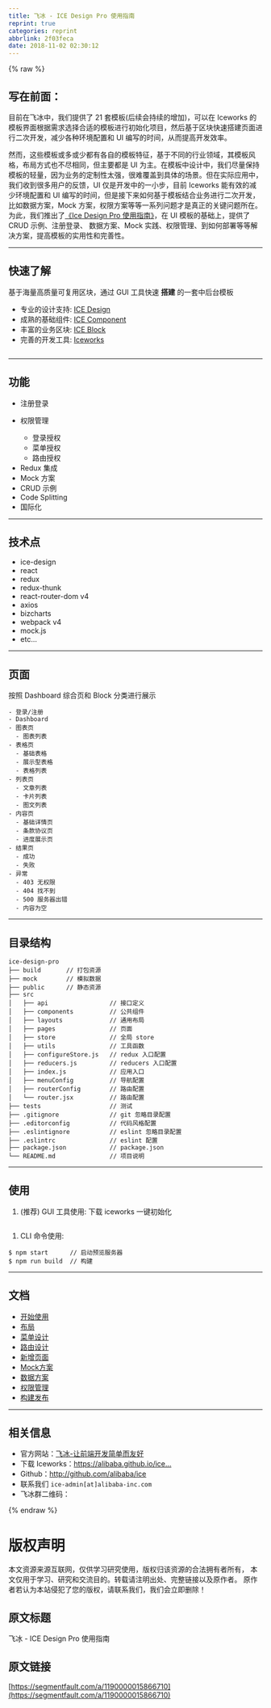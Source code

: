 ```yaml
---
title: 飞冰 - ICE Design Pro 使用指南
reprint: true
categories: reprint
abbrlink: 2f03feca
date: 2018-11-02 02:30:12
---
```


{% raw %}
<h2 id="articleHeader0">&#x5199;&#x5728;&#x524D;&#x9762;&#xFF1A;</h2><p>&#x76EE;&#x524D;&#x5728;&#x98DE;&#x51B0;&#x4E2D;&#xFF0C;&#x6211;&#x4EEC;&#x63D0;&#x4F9B;&#x4E86; 21 &#x5957;&#x6A21;&#x677F;(&#x540E;&#x7EED;&#x4F1A;&#x6301;&#x7EED;&#x7684;&#x589E;&#x52A0;)&#xFF0C;&#x53EF;&#x4EE5;&#x5728; Iceworks &#x7684;&#x6A21;&#x677F;&#x754C;&#x9762;&#x6839;&#x636E;&#x9700;&#x6C42;&#x9009;&#x62E9;&#x5408;&#x9002;&#x7684;&#x6A21;&#x677F;&#x8FDB;&#x884C;&#x521D;&#x59CB;&#x5316;&#x9879;&#x76EE;&#xFF0C;&#x7136;&#x540E;&#x57FA;&#x4E8E;&#x533A;&#x5757;&#x5FEB;&#x901F;&#x642D;&#x5EFA;&#x9875;&#x9762;&#x8FDB;&#x884C;&#x4E8C;&#x6B21;&#x5F00;&#x53D1;&#xFF0C;&#x51CF;&#x5C11;&#x5404;&#x79CD;&#x73AF;&#x5883;&#x914D;&#x7F6E;&#x548C; UI &#x7F16;&#x5199;&#x7684;&#x65F6;&#x95F4;&#xFF0C;&#x4ECE;&#x800C;&#x63D0;&#x9AD8;&#x5F00;&#x53D1;&#x6548;&#x7387;&#x3002;</p><p>&#x7136;&#x800C;&#xFF0C;&#x8FD9;&#x4E9B;&#x6A21;&#x677F;&#x6216;&#x591A;&#x6216;&#x5C11;&#x90FD;&#x6709;&#x5404;&#x81EA;&#x7684;&#x6A21;&#x677F;&#x7279;&#x5F81;&#xFF0C;&#x57FA;&#x4E8E;&#x4E0D;&#x540C;&#x7684;&#x884C;&#x4E1A;&#x9886;&#x57DF;&#xFF0C;&#x5176;&#x6A21;&#x677F;&#x98CE;&#x683C;&#xFF0C;&#x5E03;&#x5C40;&#x65B9;&#x5F0F;&#x4E5F;&#x4E0D;&#x5C3D;&#x76F8;&#x540C;&#xFF0C;&#x4F46;&#x4E3B;&#x8981;&#x90FD;&#x662F; UI &#x4E3A;&#x4E3B;&#x3002;&#x5728;&#x6A21;&#x677F;&#x4E2D;&#x8BBE;&#x8BA1;&#x4E2D;&#xFF0C;&#x6211;&#x4EEC;&#x5C3D;&#x91CF;&#x4FDD;&#x6301;&#x6A21;&#x677F;&#x7684;&#x8F7B;&#x91CF;&#xFF0C;&#x56E0;&#x4E3A;&#x4E1A;&#x52A1;&#x7684;&#x5B9A;&#x5236;&#x6027;&#x592A;&#x5F3A;&#xFF0C;&#x5F88;&#x96BE;&#x8986;&#x76D6;&#x5230;&#x5177;&#x4F53;&#x7684;&#x573A;&#x666F;&#x3002;&#x4F46;&#x5728;&#x5B9E;&#x9645;&#x5E94;&#x7528;&#x4E2D;&#xFF0C;&#x6211;&#x4EEC;&#x6536;&#x5230;&#x5F88;&#x591A;&#x7528;&#x6237;&#x7684;&#x53CD;&#x9988;&#xFF0C;UI &#x4EC5;&#x662F;&#x5F00;&#x53D1;&#x4E2D;&#x7684;&#x4E00;&#x5C0F;&#x6B65;&#xFF0C;&#x76EE;&#x524D; Iceworks &#x80FD;&#x6709;&#x6548;&#x7684;&#x51CF;&#x5C11;&#x73AF;&#x5883;&#x914D;&#x7F6E;&#x548C; UI &#x7F16;&#x5199;&#x7684;&#x65F6;&#x95F4;&#xFF0C;&#x4F46;&#x662F;&#x63A5;&#x4E0B;&#x6765;&#x5982;&#x4F55;&#x57FA;&#x4E8E;&#x6A21;&#x677F;&#x7ED3;&#x5408;&#x4E1A;&#x52A1;&#x8FDB;&#x884C;&#x4E8C;&#x6B21;&#x5F00;&#x53D1;&#xFF0C;&#x6BD4;&#x5982;&#x6570;&#x636E;&#x65B9;&#x6848;&#xFF0C;Mock &#x65B9;&#x6848;&#xFF0C;&#x6743;&#x9650;&#x65B9;&#x6848;&#x7B49;&#x7B49;&#x4E00;&#x7CFB;&#x5217;&#x95EE;&#x9898;&#x624D;&#x662F;&#x771F;&#x6B63;&#x7684;&#x5173;&#x952E;&#x95EE;&#x9898;&#x6240;&#x5728;&#x3002;&#x4E3A;&#x6B64;&#xFF0C;&#x6211;&#x4EEC;&#x63A8;&#x51FA;&#x4E86;<a href="https://github.com/alibaba/ice/wiki#ice-design-pro-%E4%BD%BF%E7%94%A8%E6%96%87%E6%A1%A3" rel="nofollow noreferrer" target="_blank">&#x300A;Ice Design Pro &#x4F7F;&#x7528;&#x6307;&#x5357;&#x300B;</a>&#xFF0C;&#x5728; UI &#x6A21;&#x677F;&#x7684;&#x57FA;&#x7840;&#x4E0A;&#xFF0C;&#x63D0;&#x4F9B;&#x4E86; CRUD &#x793A;&#x4F8B;&#x3001;&#x6CE8;&#x518C;&#x767B;&#x5F55;&#x3001; &#x6570;&#x636E;&#x65B9;&#x6848;&#x3001;Mock &#x5B9E;&#x8DF5;&#x3001;&#x6743;&#x9650;&#x7BA1;&#x7406;&#x3001;&#x5230;&#x5982;&#x4F55;&#x90E8;&#x7F72;&#x7B49;&#x7B49;&#x89E3;&#x51B3;&#x65B9;&#x6848;&#xFF0C;&#x63D0;&#x9AD8;&#x6A21;&#x677F;&#x7684;&#x5B9E;&#x7528;&#x6027;&#x548C;&#x5B8C;&#x5584;&#x6027;&#x3002;</p><hr><h2 id="articleHeader1">&#x5FEB;&#x901F;&#x4E86;&#x89E3;</h2><p>&#x57FA;&#x4E8E;&#x6D77;&#x91CF;&#x9AD8;&#x8D28;&#x91CF;&#x53EF;&#x590D;&#x7528;&#x533A;&#x5757;&#xFF0C;&#x901A;&#x8FC7; GUI &#x5DE5;&#x5177;&#x5FEB;&#x901F; <strong>&#x642D;&#x5EFA;</strong> &#x7684;&#x4E00;&#x5957;&#x4E2D;&#x540E;&#x53F0;&#x6A21;&#x677F;</p><ul><li>&#x4E13;&#x4E1A;&#x7684;&#x8BBE;&#x8BA1;&#x652F;&#x6301;: <a href="https://alibaba.github.io/ice/docs/ice-design" rel="nofollow noreferrer" target="_blank">ICE Design</a></li><li>&#x6210;&#x719F;&#x7684;&#x57FA;&#x7840;&#x7EC4;&#x4EF6;: <a href="https://alibaba.github.io/ice/component/breadcrumb" rel="nofollow noreferrer" target="_blank">ICE Component</a></li><li>&#x4E30;&#x5BCC;&#x7684;&#x4E1A;&#x52A1;&#x533A;&#x5757;: <a href="https://alibaba.github.io/ice/block" rel="nofollow noreferrer" target="_blank">ICE Block</a></li><li>&#x5B8C;&#x5584;&#x7684;&#x5F00;&#x53D1;&#x5DE5;&#x5177;: <a href="https://alibaba.github.io/ice/iceworks" rel="nofollow noreferrer" target="_blank">Iceworks</a></li></ul><p><span class="img-wrap"><img data-src="/img/remote/1460000015866713?w=1920&amp;h=1080" src="https://static.alili.tech/img/remote/1460000015866713?w=1920&amp;h=1080" alt="" title="" style="cursor:pointer;display:inline"></span></p><hr><h2 id="articleHeader2">&#x529F;&#x80FD;</h2><ul><li>&#x6CE8;&#x518C;&#x767B;&#x5F55;</li><li><p>&#x6743;&#x9650;&#x7BA1;&#x7406;</p><ul><li>&#x767B;&#x5F55;&#x6388;&#x6743;</li><li>&#x83DC;&#x5355;&#x6388;&#x6743;</li><li>&#x8DEF;&#x7531;&#x6388;&#x6743;</li></ul></li><li>Redux &#x96C6;&#x6210;</li><li>Mock &#x65B9;&#x6848;</li><li>CRUD &#x793A;&#x4F8B;</li><li>Code Splitting</li><li>&#x56FD;&#x9645;&#x5316;</li></ul><hr><h2 id="articleHeader3">&#x6280;&#x672F;&#x70B9;</h2><ul><li>ice-design</li><li>react</li><li>redux</li><li>redux-thunk</li><li>react-router-dom v4</li><li>axios</li><li>bizcharts</li><li>webpack v4</li><li>mock.js</li><li>etc...</li></ul><hr><h2 id="articleHeader4">&#x9875;&#x9762;</h2><p>&#x6309;&#x7167; Dashboard &#x7EFC;&#x5408;&#x9875;&#x548C; Block &#x5206;&#x7C7B;&#x8FDB;&#x884C;&#x5C55;&#x793A;</p><div class="widget-codetool" style="display:none"><div class="widget-codetool--inner"><span class="selectCode code-tool" data-toggle="tooltip" data-placement="top" title="" data-original-title="&#x5168;&#x9009;"></span> <span type="button" class="copyCode code-tool" data-toggle="tooltip" data-placement="top" data-clipboard-text="- &#x767B;&#x5F55;/&#x6CE8;&#x518C;
- Dashboard
- &#x56FE;&#x8868;&#x9875;
  - &#x56FE;&#x8868;&#x5217;&#x8868;
- &#x8868;&#x683C;&#x9875;
  - &#x57FA;&#x7840;&#x8868;&#x683C;
  - &#x5C55;&#x793A;&#x578B;&#x8868;&#x683C;
  - &#x8868;&#x683C;&#x5217;&#x8868;
- &#x5217;&#x8868;&#x9875;
  - &#x6587;&#x7AE0;&#x5217;&#x8868;
  - &#x5361;&#x7247;&#x5217;&#x8868;
  - &#x56FE;&#x6587;&#x5217;&#x8868;
- &#x5185;&#x5BB9;&#x9875;
  - &#x57FA;&#x7840;&#x8BE6;&#x60C5;&#x9875;
  - &#x6761;&#x6B3E;&#x534F;&#x8BAE;&#x9875;
  - &#x8FDB;&#x5EA6;&#x5C55;&#x793A;&#x9875;
- &#x7ED3;&#x679C;&#x9875;
  - &#x6210;&#x529F;
  - &#x5931;&#x8D25;
- &#x5F02;&#x5E38;
  - 403 &#x65E0;&#x6743;&#x9650;
  - 404 &#x627E;&#x4E0D;&#x5230;
  - 500 &#x670D;&#x52A1;&#x5668;&#x51FA;&#x9519;
  - &#x5185;&#x5BB9;&#x4E3A;&#x7A7A;" title="" data-original-title="&#x590D;&#x5236;"></span> <span type="button" class="saveToNote code-tool" data-toggle="tooltip" data-placement="top" title="" data-original-title="&#x653E;&#x8FDB;&#x7B14;&#x8BB0;"></span></div></div><pre class="hljs haml"><code>-<span class="ruby"> &#x767B;&#x5F55;/&#x6CE8;&#x518C;
</span>-<span class="ruby"> Dashboard
</span>-<span class="ruby"> &#x56FE;&#x8868;&#x9875;
</span>  -<span class="ruby"> &#x56FE;&#x8868;&#x5217;&#x8868;
</span>-<span class="ruby"> &#x8868;&#x683C;&#x9875;
</span>  -<span class="ruby"> &#x57FA;&#x7840;&#x8868;&#x683C;
</span>  -<span class="ruby"> &#x5C55;&#x793A;&#x578B;&#x8868;&#x683C;
</span>  -<span class="ruby"> &#x8868;&#x683C;&#x5217;&#x8868;
</span>-<span class="ruby"> &#x5217;&#x8868;&#x9875;
</span>  -<span class="ruby"> &#x6587;&#x7AE0;&#x5217;&#x8868;
</span>  -<span class="ruby"> &#x5361;&#x7247;&#x5217;&#x8868;
</span>  -<span class="ruby"> &#x56FE;&#x6587;&#x5217;&#x8868;
</span>-<span class="ruby"> &#x5185;&#x5BB9;&#x9875;
</span>  -<span class="ruby"> &#x57FA;&#x7840;&#x8BE6;&#x60C5;&#x9875;
</span>  -<span class="ruby"> &#x6761;&#x6B3E;&#x534F;&#x8BAE;&#x9875;
</span>  -<span class="ruby"> &#x8FDB;&#x5EA6;&#x5C55;&#x793A;&#x9875;
</span>-<span class="ruby"> &#x7ED3;&#x679C;&#x9875;
</span>  -<span class="ruby"> &#x6210;&#x529F;
</span>  -<span class="ruby"> &#x5931;&#x8D25;
</span>-<span class="ruby"> &#x5F02;&#x5E38;
</span>  -<span class="ruby"> <span class="hljs-number">403</span> &#x65E0;&#x6743;&#x9650;
</span>  -<span class="ruby"> <span class="hljs-number">404</span> &#x627E;&#x4E0D;&#x5230;
</span>  -<span class="ruby"> <span class="hljs-number">500</span> &#x670D;&#x52A1;&#x5668;&#x51FA;&#x9519;
</span>  -<span class="ruby"> &#x5185;&#x5BB9;&#x4E3A;&#x7A7A;</span></code></pre><hr><h2 id="articleHeader5">&#x76EE;&#x5F55;&#x7ED3;&#x6784;</h2><div class="widget-codetool" style="display:none"><div class="widget-codetool--inner"><span class="selectCode code-tool" data-toggle="tooltip" data-placement="top" title="" data-original-title="&#x5168;&#x9009;"></span> <span type="button" class="copyCode code-tool" data-toggle="tooltip" data-placement="top" data-clipboard-text="ice-design-pro
&#x251C;&#x2500;&#x2500; build       // &#x6253;&#x5305;&#x8D44;&#x6E90;
&#x251C;&#x2500;&#x2500; mock        // &#x6A21;&#x62DF;&#x6570;&#x636E;
&#x251C;&#x2500;&#x2500; public      // &#x9759;&#x6001;&#x8D44;&#x6E90;
&#x251C;&#x2500;&#x2500; src
&#x2502;   &#x251C;&#x2500;&#x2500; api                 // &#x63A5;&#x53E3;&#x5B9A;&#x4E49;
&#x2502;   &#x251C;&#x2500;&#x2500; components          // &#x516C;&#x5171;&#x7EC4;&#x4EF6;
&#x2502;   &#x251C;&#x2500;&#x2500; layouts             // &#x901A;&#x7528;&#x5E03;&#x5C40;
&#x2502;   &#x251C;&#x2500;&#x2500; pages               // &#x9875;&#x9762;
&#x2502;   &#x251C;&#x2500;&#x2500; store               // &#x5168;&#x5C40; store
&#x2502;   &#x251C;&#x2500;&#x2500; utils               // &#x5DE5;&#x5177;&#x51FD;&#x6570;
&#x2502;   &#x251C;&#x2500;&#x2500; configureStore.js   // redux &#x5165;&#x53E3;&#x914D;&#x7F6E;
&#x2502;   &#x251C;&#x2500;&#x2500; reducers.js         // reducers &#x5165;&#x53E3;&#x914D;&#x7F6E;
&#x2502;   &#x251C;&#x2500;&#x2500; index.js            // &#x5E94;&#x7528;&#x5165;&#x53E3;
&#x2502;   &#x251C;&#x2500;&#x2500; menuConfig          // &#x5BFC;&#x822A;&#x914D;&#x7F6E;
&#x2502;   &#x251C;&#x2500;&#x2500; routerConfig        // &#x8DEF;&#x7531;&#x914D;&#x7F6E;
&#x2502;   &#x2514;&#x2500;&#x2500; router.jsx          // &#x8DEF;&#x7531;&#x914D;&#x7F6E;
&#x251C;&#x2500;&#x2500; tests                   // &#x6D4B;&#x8BD5;
&#x251C;&#x2500;&#x2500; .gitignore              // git &#x5FFD;&#x7565;&#x76EE;&#x5F55;&#x914D;&#x7F6E;
&#x251C;&#x2500;&#x2500; .editorconfig           // &#x4EE3;&#x7801;&#x98CE;&#x683C;&#x914D;&#x7F6E;
&#x251C;&#x2500;&#x2500; .eslintignore           // eslint &#x5FFD;&#x7565;&#x76EE;&#x5F55;&#x914D;&#x7F6E;
&#x251C;&#x2500;&#x2500; .eslintrc               // eslint &#x914D;&#x7F6E;
&#x251C;&#x2500;&#x2500; package.json            // package.json
&#x2514;&#x2500;&#x2500; README.md               // &#x9879;&#x76EE;&#x8BF4;&#x660E;" title="" data-original-title="&#x590D;&#x5236;"></span> <span type="button" class="saveToNote code-tool" data-toggle="tooltip" data-placement="top" title="" data-original-title="&#x653E;&#x8FDB;&#x7B14;&#x8BB0;"></span></div></div><pre class="hljs stylus"><code>ice-design-pro
&#x251C;&#x2500;&#x2500; build       <span class="hljs-comment">// &#x6253;&#x5305;&#x8D44;&#x6E90;</span>
&#x251C;&#x2500;&#x2500; mock        <span class="hljs-comment">// &#x6A21;&#x62DF;&#x6570;&#x636E;</span>
&#x251C;&#x2500;&#x2500; public      <span class="hljs-comment">// &#x9759;&#x6001;&#x8D44;&#x6E90;</span>
&#x251C;&#x2500;&#x2500; src
&#x2502;   &#x251C;&#x2500;&#x2500; api                 <span class="hljs-comment">// &#x63A5;&#x53E3;&#x5B9A;&#x4E49;</span>
&#x2502;   &#x251C;&#x2500;&#x2500; components          <span class="hljs-comment">// &#x516C;&#x5171;&#x7EC4;&#x4EF6;</span>
&#x2502;   &#x251C;&#x2500;&#x2500; layouts             <span class="hljs-comment">// &#x901A;&#x7528;&#x5E03;&#x5C40;</span>
&#x2502;   &#x251C;&#x2500;&#x2500; pages               <span class="hljs-comment">// &#x9875;&#x9762;</span>
&#x2502;   &#x251C;&#x2500;&#x2500; store               <span class="hljs-comment">// &#x5168;&#x5C40; store</span>
&#x2502;   &#x251C;&#x2500;&#x2500; utils               <span class="hljs-comment">// &#x5DE5;&#x5177;&#x51FD;&#x6570;</span>
&#x2502;   &#x251C;&#x2500;&#x2500; configureStore<span class="hljs-selector-class">.js</span>   <span class="hljs-comment">// redux &#x5165;&#x53E3;&#x914D;&#x7F6E;</span>
&#x2502;   &#x251C;&#x2500;&#x2500; reducers<span class="hljs-selector-class">.js</span>         <span class="hljs-comment">// reducers &#x5165;&#x53E3;&#x914D;&#x7F6E;</span>
&#x2502;   &#x251C;&#x2500;&#x2500; index<span class="hljs-selector-class">.js</span>            <span class="hljs-comment">// &#x5E94;&#x7528;&#x5165;&#x53E3;</span>
&#x2502;   &#x251C;&#x2500;&#x2500; menuConfig          <span class="hljs-comment">// &#x5BFC;&#x822A;&#x914D;&#x7F6E;</span>
&#x2502;   &#x251C;&#x2500;&#x2500; routerConfig        <span class="hljs-comment">// &#x8DEF;&#x7531;&#x914D;&#x7F6E;</span>
&#x2502;   &#x2514;&#x2500;&#x2500; router<span class="hljs-selector-class">.jsx</span>          <span class="hljs-comment">// &#x8DEF;&#x7531;&#x914D;&#x7F6E;</span>
&#x251C;&#x2500;&#x2500; tests                   <span class="hljs-comment">// &#x6D4B;&#x8BD5;</span>
&#x251C;&#x2500;&#x2500; <span class="hljs-selector-class">.gitignore</span>              <span class="hljs-comment">// git &#x5FFD;&#x7565;&#x76EE;&#x5F55;&#x914D;&#x7F6E;</span>
&#x251C;&#x2500;&#x2500; <span class="hljs-selector-class">.editorconfig</span>           <span class="hljs-comment">// &#x4EE3;&#x7801;&#x98CE;&#x683C;&#x914D;&#x7F6E;</span>
&#x251C;&#x2500;&#x2500; <span class="hljs-selector-class">.eslintignore</span>           <span class="hljs-comment">// eslint &#x5FFD;&#x7565;&#x76EE;&#x5F55;&#x914D;&#x7F6E;</span>
&#x251C;&#x2500;&#x2500; <span class="hljs-selector-class">.eslintrc</span>               <span class="hljs-comment">// eslint &#x914D;&#x7F6E;</span>
&#x251C;&#x2500;&#x2500; package<span class="hljs-selector-class">.json</span>            <span class="hljs-comment">// package.json</span>
&#x2514;&#x2500;&#x2500; README<span class="hljs-selector-class">.md</span>               <span class="hljs-comment">// &#x9879;&#x76EE;&#x8BF4;&#x660E;</span></code></pre><hr><h2 id="articleHeader6">&#x4F7F;&#x7528;</h2><ol><li>(&#x63A8;&#x8350;) GUI &#x5DE5;&#x5177;&#x4F7F;&#x7528;: &#x4E0B;&#x8F7D; iceworks &#x4E00;&#x952E;&#x521D;&#x59CB;&#x5316;</li></ol><p><span class="img-wrap"><img data-src="/img/remote/1460000015866714?w=954&amp;h=684" src="https://static.alili.tech/img/remote/1460000015866714?w=954&amp;h=684" alt="" title="" style="cursor:pointer"></span></p><ol><li>CLI &#x547D;&#x4EE4;&#x4F7F;&#x7528;:</li></ol><div class="widget-codetool" style="display:none"><div class="widget-codetool--inner"><span class="selectCode code-tool" data-toggle="tooltip" data-placement="top" title="" data-original-title="&#x5168;&#x9009;"></span> <span type="button" class="copyCode code-tool" data-toggle="tooltip" data-placement="top" data-clipboard-text="$ npm start      // &#x542F;&#x52A8;&#x9884;&#x89C8;&#x670D;&#x52A1;&#x5668;
$ npm run build  // &#x6784;&#x5EFA;" title="" data-original-title="&#x590D;&#x5236;"></span> <span type="button" class="saveToNote code-tool" data-toggle="tooltip" data-placement="top" title="" data-original-title="&#x653E;&#x8FDB;&#x7B14;&#x8BB0;"></span></div></div><pre class="hljs arduino"><code>$ npm start      <span class="hljs-comment">// &#x542F;&#x52A8;&#x9884;&#x89C8;&#x670D;&#x52A1;&#x5668;</span>
$ npm <span class="hljs-built_in">run</span> build  <span class="hljs-comment">// &#x6784;&#x5EFA;</span></code></pre><hr><h2 id="articleHeader7">&#x6587;&#x6863;</h2><ul><li><a href="https://github.com/alibaba/ice/wiki/%E5%BC%80%E5%A7%8B%E4%BD%BF%E7%94%A8" rel="nofollow noreferrer" target="_blank">&#x5F00;&#x59CB;&#x4F7F;&#x7528;</a></li><li><a href="https://github.com/alibaba/ice/wiki/%E5%B8%83%E5%B1%80" rel="nofollow noreferrer" target="_blank">&#x5E03;&#x5C40;</a></li><li><a href="https://github.com/alibaba/ice/wiki/%E8%8F%9C%E5%8D%95%E8%AE%BE%E8%AE%A1" rel="nofollow noreferrer" target="_blank">&#x83DC;&#x5355;&#x8BBE;&#x8BA1;</a></li><li><a href="https://github.com/alibaba/ice/wiki/%E8%B7%AF%E7%94%B1%E8%AE%BE%E8%AE%A1" rel="nofollow noreferrer" target="_blank">&#x8DEF;&#x7531;&#x8BBE;&#x8BA1;</a></li><li><a href="https://github.com/alibaba/ice/wiki/%E6%96%B0%E5%A2%9E%E9%A1%B5%E9%9D%A2" rel="nofollow noreferrer" target="_blank">&#x65B0;&#x589E;&#x9875;&#x9762;</a></li><li><a href="https://github.com/alibaba/ice/wiki/Mock%E6%96%B9%E6%A1%88" rel="nofollow noreferrer" target="_blank">Mock&#x65B9;&#x6848;</a></li><li><a href="https://github.com/alibaba/ice/wiki/%E6%95%B0%E6%8D%AE%E6%96%B9%E6%A1%88" rel="nofollow noreferrer" target="_blank">&#x6570;&#x636E;&#x65B9;&#x6848;</a></li><li><a href="https://github.com/alibaba/ice/wiki/%E6%9D%83%E9%99%90%E7%AE%A1%E7%90%86" rel="nofollow noreferrer" target="_blank">&#x6743;&#x9650;&#x7BA1;&#x7406;</a></li><li><a href="https://github.com/alibaba/ice/wiki/%E6%9E%84%E5%BB%BA%E5%8F%91%E5%B8%83" rel="nofollow noreferrer" target="_blank">&#x6784;&#x5EFA;&#x53D1;&#x5E03;</a></li></ul><hr><h2 id="articleHeader8">&#x76F8;&#x5173;&#x4FE1;&#x606F;</h2><ul><li>&#x5B98;&#x65B9;&#x7F51;&#x7AD9;&#xFF1A;<a href="https://alibaba.github.io/ice/" rel="nofollow noreferrer" target="_blank">&#x98DE;&#x51B0;-&#x8BA9;&#x524D;&#x7AEF;&#x5F00;&#x53D1;&#x7B80;&#x5355;&#x800C;&#x53CB;&#x597D;</a></li><li>&#x4E0B;&#x8F7D; Iceworks&#xFF1A;<a href="https://alibaba.github.io/ice/iceworks" rel="nofollow noreferrer" target="_blank">https://alibaba.github.io/ice...</a></li><li>Github&#xFF1A;<a href="http://github.com/alibaba/ice" rel="nofollow noreferrer" target="_blank">http://github.com/alibaba/ice</a></li><li>&#x8054;&#x7CFB;&#x6211;&#x4EEC; <code>ice-admin[at]alibaba-inc.com</code></li><li>&#x98DE;&#x51B0;&#x7FA4;&#x4E8C;&#x7EF4;&#x7801;&#xFF1A;<span class="img-wrap"><img data-src="/img/remote/1460000015866715?w=993&amp;h=1280" src="https://static.alili.tech/img/remote/1460000015866715?w=993&amp;h=1280" alt="" title="" style="cursor:pointer"></span></li></ul>
{% endraw %}

# 版权声明
本文资源来源互联网，仅供学习研究使用，版权归该资源的合法拥有者所有，
本文仅用于学习、研究和交流目的。转载请注明出处、完整链接以及原作者。
原作者若认为本站侵犯了您的版权，请联系我们，我们会立即删除！

## 原文标题
飞冰 - ICE Design Pro 使用指南

## 原文链接
[https://segmentfault.com/a/1190000015866710](https://segmentfault.com/a/1190000015866710)

